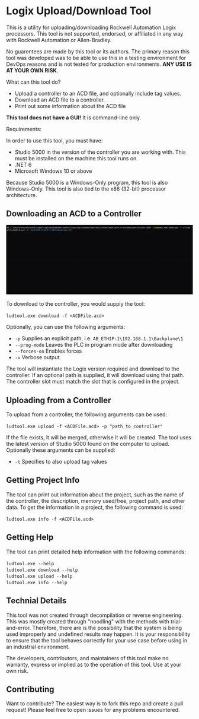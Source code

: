 # Logix Upload/Download Tool

This is a utility for uploading/downloading Rockwell Automation Logix processors. This tool
is not supported, endorsed, or affiliated in any way with Rockwell Automation or Allen-Bradley.

No guarentees are made by this tool or its authors. The primary reason this tool was developed
was to be able to use this in a testing environment for DevOps reasons and is not tested
for production environments. **ANY USE IS AT YOUR OWN RISK**.

What can this tool do?

- Upload a controller to an ACD file, and optionally include tag values.
- Download an ACD file to a controller.
- Print out some information about the ACD file

**This tool does not have a GUI!** It is command-line only.

Requirements:

In order to use this tool, you must have:

- Studio 5000 in the version of the controller you are working with. This must be installed
 on the machine this tool runs on. 
- .NET 6
- Microsoft Windows 10 or above

Because Studio 5000 is a Windows-Only program, this tool is also Windows-Only. This tool is
also tied to the x86 (32-bit) processor architecture. 

## Downloading an ACD to a Controller

![Downloading...](https://github.com/induautomate/ludtool/blob/master/media/ludtool_download.gif?raw=true)

To download to the controller, you would supply the tool:

`ludtool.exe download -f <ACDFile.acd>`

Optionally, you can use the following arguments:

- `-p` Supplies an explicit path, i.e. `AB_ETHIP-1\192.168.1.1\Backplane\1`
- `--prog-mode` Leaves the PLC in program mode after downloading
- `--forces-on` Enables forces
- `-v` Verbose output

The tool will instantiate the Logix version required and download to the controller. If
an optional path is supplied, it will download using that path. The controller slot must
match the slot that is configured in the project.

## Uploading from a Controller

To upload from a controller, the following arguments can be used:

`ludtool.exe upload -f <ACDFile.acd> -p "path_to_controller"`

If the file exists, it will be merged, otherwise it will be created. The tool uses the
latest version of Studio 5000 found on the computer to upload. Optionally these arguments
can be supplied:

- `-t` Specifies to also upload tag values

## Getting Project Info

The tool can print out information about the project, such as the name of the controller,
the description, memory used/free, project path, and other data. To get the information
in a project, the following command is used:

`ludtool.exe info -f <ACDFile.acd>`

## Getting Help

The tool can print detailed help information with the following commands:

`ludtool.exe --help`\
`ludtool.exe download --help`\
`ludtool.exe upload --help`\
`ludtool.exe info --help`

## Technial Details

This tool was not created through decompilation or reverse engineering. This was mostly
created through "noodling" with the methods with trial-and-error. Therefore, there are
is the possibility that the system is being used improperly and undefined results may
happen. It is your responsibility to ensure that the tool behaves correctly for your
use case before using in an industrial environment. 

The developers, contributors, and maintainers of this tool make no warranty, express
or implied as to the operation of this tool. Use at your own risk.

## Contributing

Want to contribute? The easiest way is to fork this repo and create a pull request!
Please feel free to open issues for any problems encountered.


